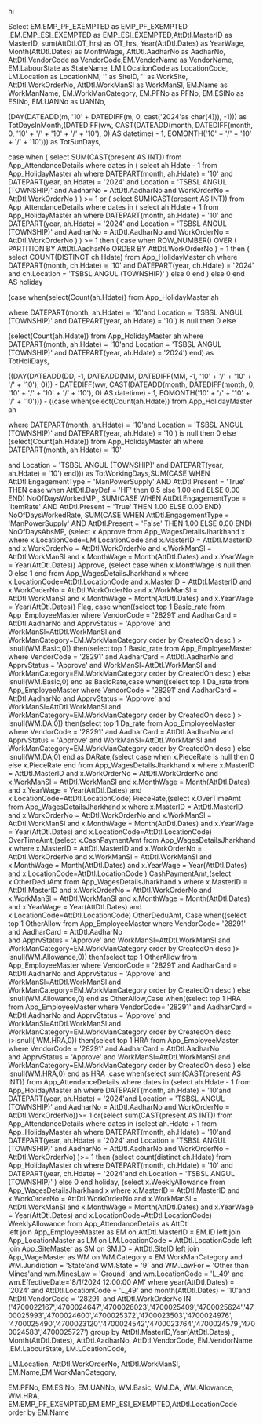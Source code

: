 hi

Select   EM.EMP_PF_EXEMPTED as EMP_PF_EXEMPTED ,EM.EMP_ESI_EXEMPTED as EMP_ESI_EXEMPTED,AttDtl.MasterID as MasterID,
sum(AttDtl.OT_hrs) as OT_hrs, Year(AttDtl.Dates) as YearWage, Month(AttDtl.Dates) as MonthWage,
AttDtl.AadharNo as AadharNo, AttDtl.VendorCode as VendorCode,EM.VendorName as VendorName,  
EM.LabourState as StateName, LM.LOcationCode as LocationCode,  LM.Location as LocationNM,   '' as SiteID, '' as WorkSite, AttDtl.WorkOrderNo,
AttDtl.WorkManSl as WorkManSl,   EM.Name as WorkManName, EM.WorkManCategory, EM.PFNo as PFNo, EM.ESINo as ESINo, 
EM.UANNo as UANNo,

(DAY(DATEADD(m, '10' + DATEDIFF(m, 0, cast('2024'as char(4))), -1))) 
as TotDaysInMonth,(DATEDIFF(ww, CAST(DATEADD(month, DATEDIFF(month, 0, '10' + '/' + '10' + '/' + '10'), 0) AS datetime) - 1, 
EOMONTH('10' + '/' + '10' + '/' + '10'))) as TotSunDays,


case 
    when (
        select SUM(CAST(present AS INT)) 
        from App_AttendanceDetails 
        where dates in (
            select ah.Hdate - 1 
            from App_HolidayMaster ah 
            where DATEPART(month, ah.Hdate) = '10' 
              and DATEPART(year, ah.Hdate) = '2024' 
              and Location = 'TSBSL ANGUL (TOWNSHIP)' 
              and AadharNo = AttDtl.AadharNo 
              and WorkOrderNo = AttDtl.WorkOrderNo
        )
    ) >= 1 
    or (
        select SUM(CAST(present AS INT)) 
        from App_AttendanceDetails 
        where dates in (
            select ah.Hdate + 1 
            from App_HolidayMaster ah 
            where DATEPART(month, ah.Hdate) = '10' 
              and DATEPART(year, ah.Hdate) = '2024' 
              and Location = 'TSBSL ANGUL (TOWNSHIP)' 
              and AadharNo = AttDtl.AadharNo 
              and WorkOrderNo = AttDtl.WorkOrderNo
        )
    ) >= 1 
    then (
        case 
            when ROW_NUMBER() OVER (
                PARTITION BY AttDtl.AadharNo 
                ORDER BY AttDtl.WorkOrderNo
            ) = 1 
            then (
                select COUNT(DISTINCT ch.Hdate) 
                from App_HolidayMaster ch 
                where DATEPART(month, ch.Hdate) = '10' 
                  and DATEPART(year, ch.Hdate) = '2024' 
                  and ch.Location = 'TSBSL ANGUL (TOWNSHIP)'
            ) 
            else 0 
        end
    ) 
    else 0 
end AS holiday


(case when(select(Count(ah.Hdate))  from App_HolidayMaster ah

where DATEPART(month, ah.Hdate) = '10'and Location = 'TSBSL ANGUL (TOWNSHIP)' and DATEPART(year, ah.Hdate) = '10') is null then 0 else 

(select(Count(ah.Hdate))
from App_HolidayMaster ah where DATEPART(month, ah.Hdate) = '10'and Location = 'TSBSL ANGUL (TOWNSHIP)'  and DATEPART(year, ah.Hdate) = '2024') end) 
as TotHoliDays,

((DAY(DATEADD(DD, -1, DATEADD(MM, DATEDIFF(MM, -1, '10' + '/' + '10' + '/' + '10'), 0))) - 
DATEDIFF(ww, CAST(DATEADD(month, DATEDIFF(month, 0, '10' + '/' + '10' + '/' + '10'), 0)  AS datetime) - 1,
EOMONTH('10' + '/' + '10' + '/' + '10'))) - ((case when(select(Count(ah.Hdate)) from App_HolidayMaster ah 

where DATEPART(month, ah.Hdate) = '10'and Location = 'TSBSL ANGUL (TOWNSHIP)' and DATEPART(year, ah.Hdate) = '10') is null then 0 else 
(select(Count(ah.Hdate))  from App_HolidayMaster ah  where DATEPART(month, ah.Hdate) = '10'



and Location = 'TSBSL ANGUL (TOWNSHIP)' and DATEPART(year, ah.Hdate) = '10') end)))  as TotWorkingDays,SUM(CASE WHEN AttDtl.EngagementType = 'ManPowerSupply'
AND AttDtl.Present = 'True' THEN  case when AttDtl.DayDef = 'HF' then 0.5 else 1.00 end ELSE 0.00 END) NoOfDaysWorkedMP ,
SUM(CASE WHEN AttDtl.EngagementType = 'ItemRate' AND AttDtl.Present = 'True' THEN 1.00 ELSE 0.00 END) NoOfDaysWorkedRate, 
SUM(CASE WHEN AttDtl.EngagementType = 'ManPowerSupply' AND AttDtl.Present = 'False' THEN 1.00 ELSE 0.00 END) NoOfDaysAbsMP,
(select x.Approve from App_WagesDetailsJharkhand x where x.LocationCode=LM.LocationCode and x.MasterID = AttDtl.MasterID 
and x.WorkOrderNo = AttDtl.WorkOrderNo and x.WorkManSl = AttDtl.WorkManSl and x.MonthWage = Month(AttDtl.Dates) 
and x.YearWage = Year(AttDtl.Dates)) Approve, (select case when x.MonthWage is null then 0 else 1 end from App_WagesDetailsJharkhand x 
where  x.LocationCode=AttDtl.LocationCode and  x.MasterID = AttDtl.MasterID and x.WorkOrderNo = AttDtl.WorkOrderNo 
and x.WorkManSl = AttDtl.WorkManSl and x.MonthWage = Month(AttDtl.Dates) and x.YearWage = Year(AttDtl.Dates)) Flag,
case when((select top 1 Basic_rate from App_EmployeeMaster where VendorCode = '28291' and AadharCard = AttDtl.AadharNo 
and ApprvStatus = 'Approve' and WorkManSl=AttDtl.WorkManSl and WorkManCategory=EM.WorkManCategory order by CreatedOn desc ) > isnull(WM.Basic,0)) 
then(select top 1 Basic_rate from App_EmployeeMaster where VendorCode = '28291' and AadharCard = AttDtl.AadharNo   and ApprvStatus = 'Approve' 
and WorkManSl=AttDtl.WorkManSl and WorkManCategory=EM.WorkManCategory order by CreatedOn desc   )
else isnull(WM.Basic,0) end as BasicRate,case when((select top 1 Da_rate from App_EmployeeMaster 
where VendorCode = '28291' and AadharCard = AttDtl.AadharNo  and ApprvStatus = 'Approve' and WorkManSl=AttDtl.WorkManSl and WorkManCategory=EM.WorkManCategory 
order by CreatedOn desc  ) > isnull(WM.DA,0)) then(select top 1 Da_rate from App_EmployeeMaster where VendorCode = '28291' and AadharCard = AttDtl.AadharNo
and ApprvStatus = 'Approve' and WorkManSl=AttDtl.WorkManSl and WorkManCategory=EM.WorkManCategory order by CreatedOn desc  ) 
else isnull(WM.DA,0) end as DARate,(select case when x.PieceRate is null then 0 else x.PieceRate end from App_WagesDetailsJharkhand x 
where x.MasterID = AttDtl.MasterID and x.WorkOrderNo = AttDtl.WorkOrderNo and x.WorkManSl = AttDtl.WorkManSl and x.MonthWage = Month(AttDtl.Dates)
and x.YearWage = Year(AttDtl.Dates)  and x.LocationCode=AttDtl.LocationCode) PieceRate,(select x.OverTimeAmt 
from App_WagesDetailsJharkhand x where x.MasterID = AttDtl.MasterID and x.WorkOrderNo = AttDtl.WorkOrderNo 
and x.WorkManSl = AttDtl.WorkManSl and x.MonthWage = Month(AttDtl.Dates)  and x.YearWage = Year(AttDtl.Dates) 
and x.LocationCode=AttDtl.LocationCode) OverTimeAmt,(select x.CashPaymentAmt from App_WagesDetailsJharkhand x 
where x.MasterID = AttDtl.MasterID and x.WorkOrderNo = AttDtl.WorkOrderNo and x.WorkManSl = AttDtl.WorkManSl
and x.MonthWage = Month(AttDtl.Dates) and x.YearWage = Year(AttDtl.Dates) and x.LocationCode=AttDtl.LocationCode ) 
CashPaymentAmt,(select x.OtherDeduAmt from App_WagesDetailsJharkhand x where x.MasterID = AttDtl.MasterID 
and x.WorkOrderNo = AttDtl.WorkOrderNo and x.WorkManSl = AttDtl.WorkManSl and x.MonthWage = Month(AttDtl.Dates) 
and x.YearWage = Year(AttDtl.Dates) and x.LocationCode=AttDtl.LocationCode) OtherDeduAmt,
Case when((select top 1 OtherAllow from App_EmployeeMaster where VendorCode= '28291' and AadharCard = AttDtl.AadharNo  
and ApprvStatus = 'Approve' and WorkManSl=AttDtl.WorkManSl and WorkManCategory=EM.WorkManCategory order by CreatedOn desc   )> isnull(WM.Allowance,0)) 
then(select top 1 OtherAllow from App_EmployeeMaster where VendorCode = '28291' and AadharCard = AttDtl.AadharNo   and ApprvStatus = 'Approve'
and WorkManSl=AttDtl.WorkManSl and WorkManCategory=EM.WorkManCategory order by CreatedOn desc  ) else isnull(WM.Allowance,0) 
end as OtherAllow,Case when((select top 1 HRA from App_EmployeeMaster where VendorCode= '28291' and AadharCard = AttDtl.AadharNo and 
ApprvStatus = 'Approve' and WorkManSl=AttDtl.WorkManSl and WorkManCategory=EM.WorkManCategory order by CreatedOn desc  )>isnull( WM.HRA,0))
then(select top 1 HRA from App_EmployeeMaster where VendorCode = '28291' and AadharCard = AttDtl.AadharNo  
and ApprvStatus = 'Approve' and WorkManSl=AttDtl.WorkManSl and WorkManCategory=EM.WorkManCategory order by CreatedOn desc ) else isnull(WM.HRA,0) 
end as HRA ,case when(select sum(CAST(present AS INT)) from App_AttendanceDetails where dates in (select ah.Hdate - 1 from App_HolidayMaster ah 
where DATEPART(month, ah.Hdate) = '10'and DATEPART(year, ah.Hdate) = '2024'and  Location = 'TSBSL ANGUL (TOWNSHIP)' and AadharNo = AttDtl.AadharNo 
and WorkOrderNo = AttDtl.WorkOrderNo))>= 1 or(select sum(CAST(present AS INT)) from App_AttendanceDetails where dates in 
(select ah.Hdate + 1 from App_HolidayMaster ah where DATEPART(month, ah.Hdate) = '10'and DATEPART(year, ah.Hdate) = '2024'
and Location = 'TSBSL ANGUL (TOWNSHIP)' and AadharNo = AttDtl.AadharNo and WorkOrderNo = AttDtl.WorkOrderNo) )>= 1 then 
(select count(distinct ch.Hdate) from App_HolidayMaster ch where  DATEPART(month, ch.Hdate) = '10'
and DATEPART(year, ch.Hdate) = '2024'and ch.Location = 'TSBSL ANGUL (TOWNSHIP)' )      else 0 end holiday,
(select x.WeeklyAllowance from App_WagesDetailsJharkhand x where x.MasterID = AttDtl.MasterID and x.WorkOrderNo = AttDtl.WorkOrderNo 
and x.WorkManSl = AttDtl.WorkManSl and x.MonthWage = Month(AttDtl.Dates)  and x.YearWage = Year(AttDtl.Dates)
and x.LocationCode=AttDtl.LocationCode) WeeklyAllowance                     from App_AttendanceDetails as AttDtl  
left join App_EmployeeMaster as EM  on AttDtl.MasterID = EM.ID left join App_LocationMaster as LM on LM.LocationCode = AttDtl.LocationCode 
left join App_SiteMaster as SM on SM.ID = AttDtl.SiteID  left join App_WageMaster as WM on WM.Category = EM.WorkManCategory 
and WM.Juridiction = 'State'and WM.State = '9' and WM.LawFor = 'Other than Mines'and wm.MinesLaw = 'Ground'
and wm.LocationCode = 'L_49'  and wm.EffectiveDate='8/1/2024 12:00:00 AM' where year(AttDtl.Dates) = '2024'
and AttDtl.LocationCode = 'L_49' and month(AttDtl.Dates) = '10'and AttDtl.VendorCode = '28291'
and AttDtl.WorkOrderNo IN 
('4700022167','4700024647','4700026023','4700025409','4700025624','4700025993','4700024600','4700025372','4700023503','4700024976',
'4700025490','4700023120','4700024542','4700023764','4700024579','4700024583','4700025727')
group by AttDtl.MasterID,Year(AttDtl.Dates) , Month(AttDtl.Dates), AttDtl.AadharNo, AttDtl.VendorCode,  EM.VendorName ,EM.LabourState, LM.LOcationCode,

LM.Location, AttDtl.WorkOrderNo, AttDtl.WorkManSl, EM.Name,EM.WorkManCategory, 

EM.PFNo, EM.ESINo, EM.UANNo, WM.Basic, WM.DA, WM.Allowance, WM.HRA, EM.EMP_PF_EXEMPTED,EM.EMP_ESI_EXEMPTED,AttDtl.LocationCode order by EM.Name  


